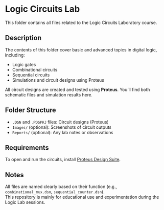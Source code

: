 # Logic Circuits Lab

This folder contains all files related to the Logic Circuits Laboratory course.

## Description

The contents of this folder cover basic and advanced topics in digital logic, including:

- Logic gates  
- Combinational circuits  
- Sequential circuits  
- Simulations and circuit designs using Proteus

All circuit designs are created and tested using **Proteus**. You’ll find both schematic files and simulation results here.

## Folder Structure

- `.DSN` and `.PDSPRJ` files: Circuit designs (Proteus)
- `Images/` (optional): Screenshots of circuit outputs
- `Reports/` (optional): Any lab notes or observations

## Requirements

To open and run the circuits, install [Proteus Design Suite](https://www.labcenter.com/).

## Notes

All files are named clearly based on their function (e.g., `combinational_mux.dsn`, `sequential_counter.dsn`).  
This repository is mainly for educational use and experimentation during the Logic Lab sessions.
